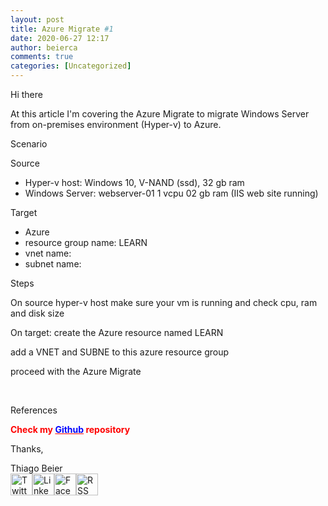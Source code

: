 ```yaml
---
layout: post
title: Azure Migrate #1
date: 2020-06-27 12:17
author: beierca
comments: true
categories: [Uncategorized]
---
```

<p><!-- wp:paragraph --></p><p>Hi there</p><p>At this article I'm covering the Azure Migrate to migrate Windows Server from on-premises environment (Hyper-v) to Azure.</p><p>Scenario</p><p>Source</p><ul><li>Hyper-v host: Windows 10, V-NAND (ssd), 32 gb ram</li><li>Windows Server: webserver-01 1 vcpu 02 gb ram (IIS web site running)</li></ul><p>Target</p><ul><li>Azure</li><li>resource group name: LEARN</li><li>vnet name:</li><li>subnet name:</li></ul><p>Steps</p><p>On source hyper-v host make sure your vm is running and check cpu, ram and disk size</p><p>On target: create the Azure resource named LEARN</p><p>add a VNET and SUBNE to this azure resource group</p><p>proceed with the Azure Migrate</p><p>&nbsp;</p><p>References</p><p><strong><span style="color:#ff0000;">Check my <a style="color:#ff0000;" href="https://github.com/thiagobeier/scripts/blob/master/README.md"><span style="color:#0000ff;">Github</span></a> repository</span></strong></p><p><!-- /wp:paragraph -->

<!-- wp:paragraph --></p><p>Thanks,</p><p><!-- /wp:paragraph -->

<!-- wp:paragraph --></p><p>Thiago Beier<br /><a href="https://twitter.com/thiagobeier"><img title="Twitter" src="https://socialmediawidgets.files.wordpress.com/2014/03/twitter1.png" alt="Twitter" width="35" height="35" /></a><a href="https://www.linkedin.com/in/tbeier/"><img title="LinkedIn" src="https://socialmediawidgets.files.wordpress.com/2014/03/linkedin1.png" alt="LinkedIn" width="35" height="35" /></a><a href="https://www.facebook.com/TheBeier/"><img title="Facebook" src="https://socialmediawidgets.files.wordpress.com/2014/03/facebook1.png" alt="Facebook" width="35" height="35" /></a><a href="https://thiagobeier.wordpress.com/feed/"><img title="RSS" src="https://socialmediawidgets.files.wordpress.com/2014/03/rss1.png" alt="RSS" width="35" height="35" /></a></p><p><!-- /wp:paragraph --></p>

